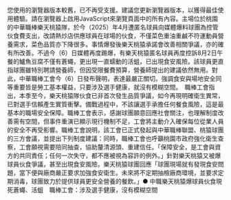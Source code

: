 您使用的瀏覽器版本較舊，已不再受支援。建議您更新瀏覽器版本，以獲得最佳使用體驗。請在瀏覽器上啟用JavaScript來瀏覽頁面中的所有內容。主場位於桃園的中華職棒樂天桃猿隊，於今（2025）年4月遭匿名球員向媒體爆料球團為控管伙食費支出，改請熱炒店供應球員在球場的伙食，不僅菜色重油重鹹不符運動員營養需求，菜色品質亦下降很多。事情爆發後樂天桃猿承諾會改善相關爭議，亦的確有所改善。不過今（6）日媒體再度踢爆，有樂天桃猿匿名球員再度控訴8月2日午餐的鱸魚豆腐不僅有蒼蠅，更出現一直蠕動的活蛆，已出現食安風險。該球員更直指球團雖特別聘請營養師，但因受限餐費預算，營養師提出的建議依然無用。對此，中華職棒工會今（6）日發布聲明，表達最嚴正關切。強調食安與場地安全同等重要皆是勞工基本權益，只要涉及選手健康，就沒有模糊空間。　職棒工會指出，本季至今，樂天桃猿隊伙食已非首次發生品質爭議，如今再現明確衛生異常，已對選手信賴產生實質衝擊。備戰過程中，不該讓選手承擔任何餐食風險，這是最基本的職場安全保障。職棒工會表示，感謝球團願意回應社會關注，也理解制度改善需有空間，但事件重演已顯示現行機制不足，工會將主動介入確保每位從業人員的安全不再受影響。職棒工會說明，該工會已正式發起與中華職棒聯盟、桃猿球團的三方會議，並提出下列制度建議：同時，職棒工會也呼籲桃園市政府強化衛生查察，工會願視需要陪同抽查，協助釐清源頭、重建信任。「保障安全，是工會與資方的共同責任；任何一次失守，都不應被視為容許的例外。」針對樂天桃猿又被爆球員伙食爭議，甚至出現食安風險。樂天桃猿球團回應「球團現場就有發現食安問題，當下便與廠商嚴正要求加強食安衛生。未來將不定期抽檢廠商環境，並要求定期消毒，球團致力於提供球員更安全營養的餐飲。」● 中職樂天桃猿爆球員伙食現死蒼蠅、活蛆　職棒工會：涉及選手健康，沒有模糊空間
